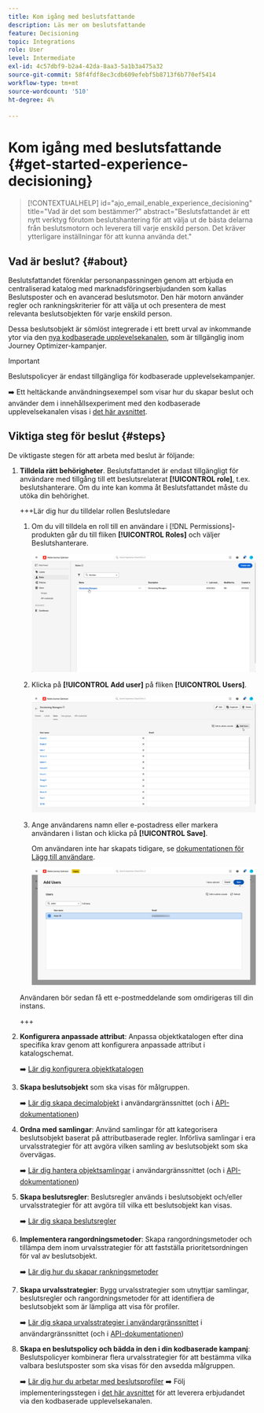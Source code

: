 ```yaml
---
title: Kom igång med beslutsfattande
description: Läs mer om beslutsfattande
feature: Decisioning
topic: Integrations
role: User
level: Intermediate
exl-id: 4c57dbf9-b2a4-42da-8aa3-5a1b3a475a32
source-git-commit: 58f4fdf8ec3cdb609efebf5b8713f6b770ef5414
workflow-type: tm+mt
source-wordcount: '510'
ht-degree: 4%

---
```


# Kom igång med beslutsfattande {#get-started-experience-decisioning}

>[!CONTEXTUALHELP]
>id="ajo_email_enable_experience_decisioning"
>title="Vad är det som bestämmer?"
>abstract="Beslutsfattandet är ett nytt verktyg förutom beslutshantering för att välja ut de bästa delarna från beslutsmotorn och leverera till varje enskild person. Det kräver ytterligare inställningar för att kunna använda det."

## Vad är beslut? {#about}

Beslutsfattandet förenklar personanpassningen genom att erbjuda en centraliserad katalog med marknadsföringserbjudanden som kallas Beslutsposter och en avancerad beslutsmotor. Den här motorn använder regler och rankningskriterier för att välja ut och presentera de mest relevanta beslutsobjekten för varje enskild person.

Dessa beslutsobjekt är sömlöst integrerade i ett brett urval av inkommande ytor via den [nya kodbaserade upplevelsekanalen](../code-based/get-started-code-based.md), som är tillgänglig inom Journey Optimizer-kampanjer.

>[!IMPORTANT]
>
>Beslutspolicyer är endast tillgängliga för kodbaserade upplevelsekampanjer.

➡️ Ett heltäckande användningsexempel som visar hur du skapar beslut och använder dem i innehållsexperiment med den kodbaserade upplevelsekanalen visas i [det här avsnittet](experience-decisioning-uc.md).

## Viktiga steg för beslut {#steps}

De viktigaste stegen för att arbeta med beslut är följande:

1. **Tilldela rätt behörigheter**. Beslutsfattandet är endast tillgängligt för användare med tillgång till ett beslutsrelaterat **[!UICONTROL role]**, t.ex. beslutshanterare. Om du inte kan komma åt Beslutsfattandet måste du utöka din behörighet.

   +++Lär dig hur du tilldelar rollen Beslutsledare

   1. Om du vill tilldela en roll till en användare i [!DNL Permissions]-produkten går du till fliken **[!UICONTROL Roles]** och väljer Beslutshanterare.

      ![](assets/decision_permission_1.png)

   1. Klicka på **[!UICONTROL Add user]** på fliken **[!UICONTROL Users]**.

      ![](assets/decision_permission_2.png)

   1. Ange användarens namn eller e-postadress eller markera användaren i listan och klicka på **[!UICONTROL Save]**.

      Om användaren inte har skapats tidigare, se [dokumentationen för Lägg till användare](https://experienceleague.adobe.com/en/docs/experience-platform/access-control/ui/users).

      ![](assets/decision_permission_3.png)

   Användaren bör sedan få ett e-postmeddelande som omdirigeras till din instans.

   +++

1. **Konfigurera anpassade attribut**: Anpassa objektkatalogen efter dina specifika krav genom att konfigurera anpassade attribut i katalogschemat.

   ➡️ [Lär dig konfigurera objektkatalogen](catalogs.md)

1. **Skapa beslutsobjekt** som ska visas för målgruppen.

   ➡️ [Lär dig skapa decimalobjekt](items.md) i användargränssnittet (och i [API-dokumentationen](api-reference/decisions-items/create.md))

1. **Ordna med samlingar**: Använd samlingar för att kategorisera beslutsobjekt baserat på attributbaserade regler. Införliva samlingar i era urvalsstrategier för att avgöra vilken samling av beslutsobjekt som ska övervägas.

   ➡️ [Lär dig hantera objektsamlingar](collections.md) i användargränssnittet (och i [API-dokumentationen](api-reference/items-collections/create.md))

1. **Skapa beslutsregler**: Beslutsregler används i beslutsobjekt och/eller urvalsstrategier för att avgöra till vilka ett beslutsobjekt kan visas.

   ➡️ [Lär dig skapa beslutsregler](rules.md)

1. **Implementera rangordningsmetoder**: Skapa rangordningsmetoder och tillämpa dem inom urvalsstrategier för att fastställa prioritetsordningen för val av beslutsobjekt.

   ➡️ [Lär dig hur du skapar rankningsmetoder](ranking/ranking.md)

1. **Skapa urvalsstrategier**: Bygg urvalsstrategier som utnyttjar samlingar, beslutsregler och rangordningsmetoder för att identifiera de beslutsobjekt som är lämpliga att visa för profiler.

   ➡️ [Lär dig skapa urvalsstrategier i användargränssnittet](selection-strategies.md) i användargränssnittet (och i [API-dokumentationen](api-reference/selection-strategies/create.md))

1. **Skapa en beslutspolicy och bädda in den i din kodbaserade kampanj**: Beslutspolicyer kombinerar flera urvalsstrategier för att bestämma vilka valbara beslutsposter som ska visas för den avsedda målgruppen.

   ➡️ [Lär dig hur du arbetar med beslutsprofiler](create-decision.md)
➡️ Följ implementeringsstegen i [det här avsnittet](../code-based/code-based-implementation-samples.md) för att leverera erbjudandet via den kodbaserade upplevelsekanalen.

